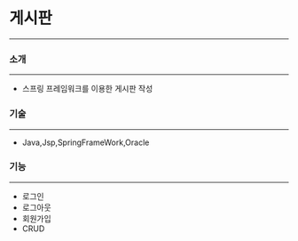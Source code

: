 # 게시판

---
### 소개
---
  * 스프링 프레임워크를 이용한 게시판 작성 

### 기술
---
  * Java,Jsp,SpringFrameWork,Oracle
  
### 기능
---
  * 로그인 
  * 로그아웃
  * 회원가입 
  * CRUD
